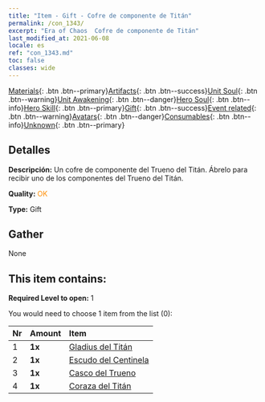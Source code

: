 ```yaml
---
title: "Item - Gift - Cofre de componente de Titán"
permalink: /con_1343/
excerpt: "Era of Chaos  Cofre de componente de Titán"
last_modified_at: 2021-06-08
locale: es
ref: "con_1343.md"
toc: false
classes: wide
---
```

 [Materials](/ItemsES/){: .btn .btn--primary}[Artifacts](/ItemsES/Artifacts/){: .btn .btn--success}[Unit Soul](/ItemsES/UnitSoul/){: .btn .btn--warning}[Unit Awakening](/ItemsES/UnitAwakening/){: .btn .btn--danger}[Hero Soul](/ItemsES/HeroSoul/){: .btn .btn--info}[Hero Skill](/ItemsES/HeroSkill/){: .btn .btn--primary}[Gift](/ItemsES/Gift/){: .btn .btn--success}[Event related](/ItemsES/Events/){: .btn .btn--warning}[Avatars](/ItemsES/Avatars/){: .btn .btn--danger}[Consumables](/ItemsES/Consumables/){: .btn .btn--info}[Unknown](/ItemsES/Unknown/){: .btn .btn--primary}

## Detalles
 **Descripción:** Un cofre de componente del Trueno del Titán. Ábrelo para recibir uno de los componentes del Trueno del Titán.

 **Quality:** <span style="color: #FF8C00">OK</span>

 **Type:** Gift

## Gather

  None

## This item contains:

 **Required Level to open:** 1

 You would need to choose 1 item from the list (0):

  | Nr | Amount |     Item    |
  |:---|:-------|:------------|
  | 1 |  **1x** | [Gladius del Titán](/ItemsES/art_156/) |  | 
  | 2 |  **1x** | [Escudo del Centinela](/ItemsES/art_157/) |  | 
  | 3 |  **1x** | [Casco del Trueno](/ItemsES/art_158/) |  | 
  | 4 |  **1x** | [Coraza del Titán](/ItemsES/art_159/) |  | 
